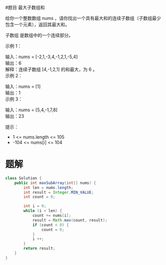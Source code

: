 #题目 最大子数组和

给你一个整数数组 nums ，请你找出一个具有最大和的连续子数组（子数组最少包含一个元素），返回其最大和。

子数组
是数组中的一个连续部分。

 

示例 1：

输入：nums = [-2,1,-3,4,-1,2,1,-5,4]   
输出：6   
解释：连续子数组 [4,-1,2,1] 的和最大，为 6 。   
示例 2：  

输入：nums = [1]  
输出：1  
示例 3：  

输入：nums = [5,4,-1,7,8]  
输出：23  
 

提示：  

* 1 <= nums.length <= 105
* -104 <= nums[i] <= 104
 
# 题解
```java
class Solution {
    public int maxSubArray(int[] nums) {
        int len = nums.length;
        int result = Integer.MIN_VALUE;
        int count = 0;

        int i = 0;
        while (i < len) {
            count += nums[i];
            result = Math.max(count, result);
            if (count < 0) {
                count = 0;
            }
            i ++;
        }
        return result;
    }
}
```
